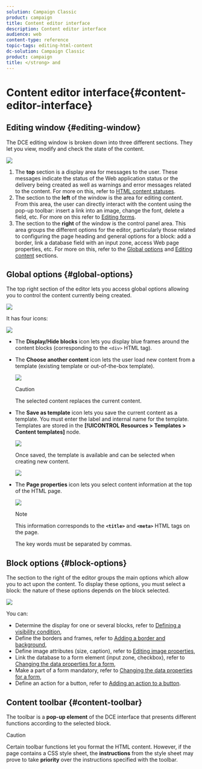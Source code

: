 ```yaml
---
solution: Campaign Classic
product: campaign
title: Content editor interface
description: Content editor interface
audience: web
content-type: reference
topic-tags: editing-html-content
dc-solution: Campaign Classic
product: campaign
title: </strong> and
---
```


# Content editor interface{#content-editor-interface}

## Editing window {#editing-window}

The DCE editing window is broken down into three different sections. They let you view, modify and check the state of the content.

![](assets/dce_decoupe_window_nb.png)

1. The **top** section is a display area for messages to the user. These messages indicate the status of the Web application status or the delivery being created as well as warnings and error messages related to the content. For more on this, refer to [HTML content statuses](../../web/using/content-editing-best-practices.md#html-content-statuses).
1. The section to the **left** of the window is the area for editing content. From this area, the user can directly interact with the content using the pop-up toolbar: insert a link into an image, change the font, delete a field, etc. For more on this refer to [Editing forms](../../web/using/editing-content.md#editing-forms).
1. The section to the **right** of the window is the control panel area. This area groups the different options for the editor, particularly those related to configuring the page heading and general options for a block: add a border, link a database field with an input zone, access Web page properties, etc. For more on this, refer to the [Global options](#global-options) and [Editing content](../../web/using/editing-content.md) sections.

## Global options {#global-options}

The top right section of the editor lets you access global options allowing you to control the content currently being created.

![](assets/dce_global_options.png)

It has four icons:

![](assets/dce_icons_sidebar.png)

* The **Display/Hide blocks** icon lets you display blue frames around the content blocks (corresponding to the `<div>` HTML tag).

* The **Choose another content** icon lets the user load new content from a template (existing template or out-of-the-box template).

  ![](assets/dce_popup_templatechoice.png)

  >[!CAUTION]
  >
  >The selected content replaces the current content.

* The **Save as template** icon lets you save the current content as a template. You must enter the label and internal name for the template. Templates are stored in the **[!UICONTROL Resources > Templates > Content templates]** node.

  ![](assets/dce_popup_savetemplate.png)

  Once saved, the template is available and can be selected when creating new content.

  ![](assets/dce_create_fromtemplate.png)

* The **Page properties** icon lets you select content information at the top of the HTML page.

  ![](assets/dce_popup_headerhtml.png)

  >[!NOTE]
  >
  >This information corresponds to the **`<title>`** and **`<meta>`** HTML tags on the page.
  >
  >The key words must be separated by commas. 

## Block options {#block-options}

The section to the right of the editor groups the main options which allow you to act upon the content. To display these options, you must select a block: the nature of these options depends on the block selected.

![](assets/dce_right_section.png)

You can:

* Determine the display for one or several blocks, refer to [Defining a visibility condition](../../web/using/editing-content.md#defining-a-visibility-condition),
* Define the borders and frames, refer to [Adding a border and background](../../web/using/editing-content.md#adding-a-border-and-background),
* Define image attributes (size, caption), refer to [Editing image properties](../../web/using/editing-content.md#editing-image-properties),
* Link the database to a form element (input zone, checkbox), refer to [Changing the data properties for a form](../../web/using/editing-content.md#changing-the-data-properties-for-a-form),
* Make a part of a form mandatory, refer to [Changing the data properties for a form](../../web/using/editing-content.md#changing-the-data-properties-for-a-form),
* Define an action for a button, refer to [Adding an action to a button](../../web/using/editing-content.md#adding-an-action-to-a-button).

## Content toolbar {#content-toolbar}

The toolbar is a **pop-up element** of the DCE interface that presents different functions according to the selected block.

>[!CAUTION]
>
>Certain toolbar functions let you format the HTML content. However, if the page contains a CSS style sheet, the **instructions** from the style sheet may prove to take **priority** over the instructions specified with the toolbar.

